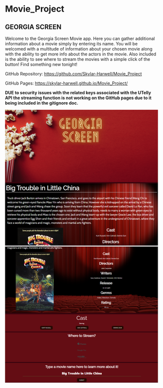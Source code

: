 # Movie_Project

## GEORGIA SCREEN

Welcome to the Georgia Screen Movie app. Here you can gather additional information about a movie simply by entering its name. You will be welcomed with a multitude of information about your chosen movie along with the ability to get more info about the actors in the movie. Also included is the ability to see where to stream the movies with a simple click of the button! Find something new tonight!


GitHub Repository: https://github.com/Skylar-Harwell/Movie_Project

GitHub Pages: https://skylar-harwell.github.io/Movie_Project/

**DUE to security issues with the related keys associated with the UTelly API the streaming function is not working on the GitHub pages due to it being included in the gitignore doc.**

![Screenshot1](images/gascreen1.png?)
![Screenshot2](images/gascreen2.png?)